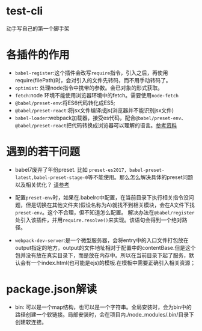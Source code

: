 # test-cli
动手写自己的第一个脚手架

# 各插件的作用
- `babel-register`:这个插件会改写`require`指令，引入之后，再使用require(filePath)时，会对引入的文件先转码，而不用手动转码了。
- `optimist`: 处理node指令中携带的参数。会已对象的形式获取。
- `fetch`:node 环境不能使用浏览器环境中的fetch。需要使用`node-fetch`
- `@babel/preset-env`:将ES6代码转化成ES5;
- `@babel/preset-react`:将jsx文件编译成js(浏览器并不能识别jsx文件)
- `babel-loader`:webpack加载器，接受es代码，配合`@babel/preset-env`、`@babel/preset-react`把代码转换成浏览器可以理解的语言。[参考资料](https://www.html.cn/archives/9427)

# 遇到的若干问题

- babel7废弃了年份preset. 比如 `preset-es2017, babel-preset-latest,babel-preset-stage-0`等不能使用。那么怎么解决具体的preset问题以及相关优化？ [请参考](https://blog.hhking.cn/2019/04/02/babel-v7-update/)

- 配置`preset-env`时，如果在.babelrc中配置，在当前目录下执行相关指令没问题，但是切换在其他文件夹(假设名称为A)就找不到相关模块，会在A文件下找`preset-env`。这个不合理，但不知道怎么配置。 解决办法在`@babel/register`处引入该插件，并用`require.resolve()`来实现。该语句会得到一个绝对路径。

- `webpack-dev-server`:是一个微型服务器，会将entry中的入口文件打包放在output指定的地方，output的文件地址相对于配置中的contentBase.但是这个包并没有放在真实目录下，而是放在内存中。所以在当前目录下起了服务，默认会有一个index.html(也可能是ejs)的模板.在模板中需要正确引入相关资源；

# package.json解读
- bin: 可以是一个map结构，也可以是一个字符串。全局安装时，会为bin中的路径创建一个软链接。局部安装时，会在项目内./node_modules/.bin/目录下创建软连接。